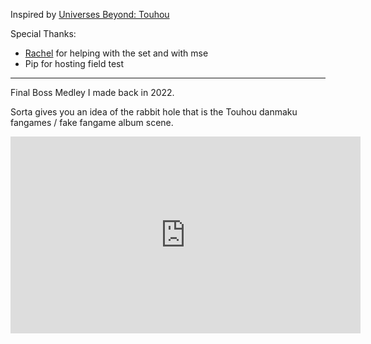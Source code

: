 ﻿Inspired by [Universes Beyond: Touhou](https://rachel-brighton.github.io/previews/2HU)

Special Thanks:

- [Rachel](https://rachel-brighton.github.io) for helping with the set and with mse
- Pip for hosting field test

---

Final Boss Medley I made back in 2022. 

Sorta gives you an idea of the rabbit hole that is the Touhou danmaku fangames / fake fangame album scene.

<iframe width="560" height="315" src="https://www.youtube.com/embed/GO1C_bG3_0M?si=mUudOOrdrOEGwqyF" title="YouTube video player" frameborder="0" allow="accelerometer; autoplay; clipboard-write; encrypted-media; gyroscope; picture-in-picture; web-share" referrerpolicy="strict-origin-when-cross-origin" allowfullscreen></iframe>